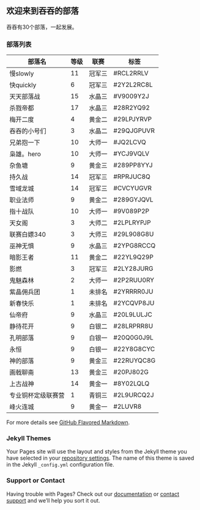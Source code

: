 ## 欢迎来到吞吞的部落

吞吞有30个部落，一起发展。

### 部落列表
部落名 | 等级 | 联赛 | 标签 
------------ | ------------- | ------------ | -------------
慢slowly | 11 | 冠军三 | #RCL2RRLV
快quickly | 6 | 冠军三 | #2Y2L2RC8L
天天部落战 | 15 | 水晶三 | #V9009Y2J
杀戮帝都 | 17 | 水晶三 | #28R2YQ92
梅开二度 | 4 | 黄金二 | #29LPJYRVP
吞吞的小号们 | 3 | 水晶二 | #29QJGPUVR
兄弟抱一下 | 10 | 大师一 | #JQ2LCVQ
枭雄。hero | 10 | 大师一 | #YCJ9VQLV
杂鱼塘 | 9 | 黄金三 | #289PP8YYJ
持久战 | 14 | 冠军三 | #RPRJUC8Q
雪域龙城 | 14 | 冠军三 | #CVCYUGVR
职业法师 | 9 | 黄金二 | #289GYJQVL
指十战队 | 10 | 大师一 | #9V089P2P
天女阁 | 3 | 大师二 | #2LPLRYPJP
联赛白嫖340 | 3 | 大师三 | #29L908G8U
巫神无惧 | 9 | 水晶三 | #2YPG8RCCQ
暗影王者 | 11 | 黄金二 | #22YL9Q29P
影燃 | 3 | 冠军三 | #2LY28JURG
鬼魅森林 | 2 | 大师一 | #2P2RUU0RY
紫晶佣兵团 | 1 | 未排名 | #2YRRRR0JU
新春快乐 | 1 | 未排名 | #2YCQVP8JU
仙帝府 | 9 | 水晶三 | #20L9LULJC
静待花开 | 9 | 白银二 | #28LRPRR8U
孔明部落 | 9 | 白银一 | #20Q0G0J9L
永恒 | 9 | 白银一 | #22Y8G8CYC
神的部落 | 9 | 黄金三 | #22RUYQC8G
画戟聊斋 | 13 | 黄金三 | #20PJ802G
上古战神 | 14 | 黄金一 | #8Y02LQLQ
专业铜杯定级联赛营 | 1 | 青铜三 | #2L9URCQ2J
峰火连城 | 9 | 黄金一 | #2LUVR8 

For more details see [GitHub Flavored Markdown](https://guides.github.com/features/mastering-markdown/).

### Jekyll Themes

Your Pages site will use the layout and styles from the Jekyll theme you have selected in your [repository settings](https://github.com/coc-slowly/TunClans/settings). The name of this theme is saved in the Jekyll `_config.yml` configuration file.

### Support or Contact

Having trouble with Pages? Check out our [documentation](https://docs.github.com/categories/github-pages-basics/) or [contact support](https://support.github.com/contact) and we’ll help you sort it out.
